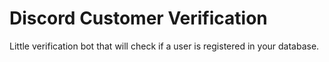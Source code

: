 # Discord Customer Verification

Little verification bot that will check if a user is registered in your database.
